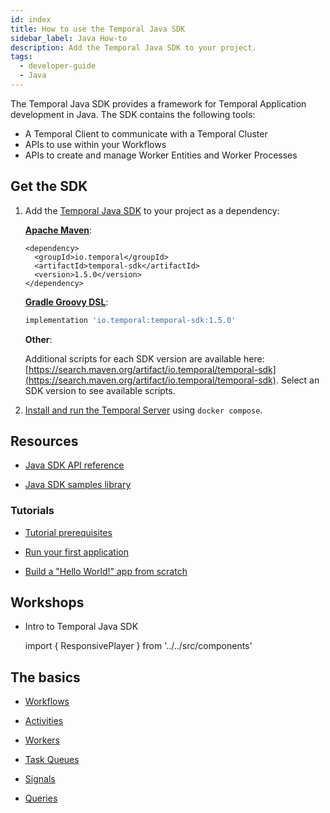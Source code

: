 ```yaml
---
id: index
title: How to use the Temporal Java SDK 
sidebar_label: Java How-to
description: Add the Temporal Java SDK to your project.
tags:
  - developer-guide
  - Java
---
```


The Temporal Java SDK provides a framework for Temporal Application development in Java.
The SDK contains the following tools:

- A Temporal Client to communicate with a Temporal Cluster
- APIs to use within your Workflows
- APIs to create and manage Worker Entities and Worker Processes

## Get the SDK

1. Add the [Temporal Java SDK](https://github.com/temporalio/sdk-java) to your project as a dependency:

    **[Apache Maven](https://maven.apache.org/)**:

    ```maven
    <dependency>
      <groupId>io.temporal</groupId>
      <artifactId>temporal-sdk</artifactId>
      <version>1.5.0</version>
    </dependency>
    ```

    **[Gradle Groovy DSL](https://gradle.org/)**:

    ```groovy
    implementation 'io.temporal:temporal-sdk:1.5.0'
    ```

    **Other**:

    Additional scripts for each SDK version are available here: [https://search.maven.org/artifact/io.temporal/temporal-sdk](https://search.maven.org/artifact/io.temporal/temporal-sdk). Select an SDK version to see available scripts.

2. [Install and run the Temporal Server](/docs/server/quick-install) using `docker compose`.

## Resources

- [Java SDK API reference](https://www.javadoc.io/doc/io.temporal/temporal-sdk/latest/index.html)

- [Java SDK samples library](/docs/samples-library/#java)

### Tutorials

- [Tutorial prerequisites](/docs/java/tutorial-prerequisites)

- [Run your first application](/docs/java/run-your-first-app-tutorial)

- [Build a "Hello World!" app from scratch](/docs/java/hello-world-tutorial)

## Workshops

- Intro to Temporal Java SDK

  import { ResponsivePlayer } from '../../src/components'
  <ResponsivePlayer url='https://www.youtube.com/watch?v=VoSiIwkvuX0'/>

## The basics

- [Workflows](/docs/java/workflows)

- [Activities](/docs/java/activities)

- [Workers](/docs/java/workers)

- [Task Queues](/docs/java/task-queues)

- [Signals](/docs/java/signals)

- [Queries](/docs/java/queries)
